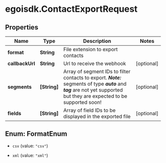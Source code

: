 # egoisdk.ContactExportRequest

## Properties

Name | Type | Description | Notes
------------ | ------------- | ------------- | -------------
**format** | **String** | File extension to export contacts | 
**callbackUrl** | **String** | Url to receive the webhook | [optional] 
**segments** | **[String]** | Array of segment IDs to filter contacts to export. ***Note:*** segments of type ***auto*** and                         ***tag*** are not yet supported but they are expected to be supported soon! | [optional] 
**fields** | **[String]** | Array of field IDs to be displayed in the exported file | [optional] 



## Enum: FormatEnum


* `csv` (value: `"csv"`)

* `xml` (value: `"xml"`)




